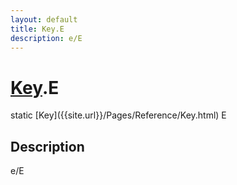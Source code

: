 ```yaml
---
layout: default
title: Key.E
description: e/E
---
```

# [Key]({{site.url}}/Pages/Reference/Key.html).E

<div class='signature' markdown='1'>
static [Key]({{site.url}}/Pages/Reference/Key.html) E
</div>

## Description
e/E

